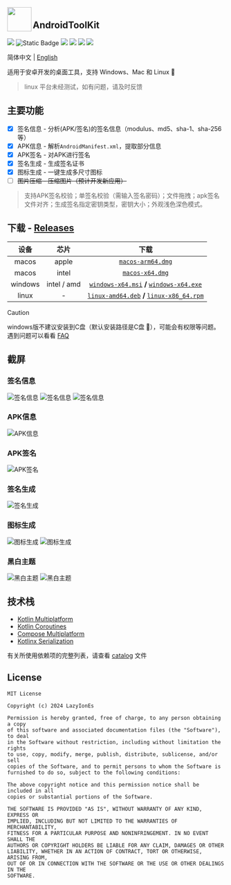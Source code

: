 <img src="/composeApp/launcher/icon.png" width="56" align="left" />

## AndroidToolKit

<p align="start">
<a href="https://opensource.org/license/mit"><img src="https://img.shields.io/github/license/LazyIonEs/AndroidToolKit?color=green"/></a>
<img alt="Static Badge" src="https://img.shields.io/badge/platform-%20macos%20%7C%20windows%20%7C%20linux%20-5776E0">
<a href="https://github.com/LazyIonEs/AndroidToolKit/actions"><img src="https://img.shields.io/github/actions/workflow/status/LazyIonEs/AndroidToolKit/build-release.yml"/></a>
<a href="https://github.com/LazyIonEs/AndroidToolKit/releases/latest"><img src="https://img.shields.io/github/downloads/LazyIonEs/AndroidToolKit/total?color=orange"/></a>
<a href="https://github.com/LazyIonEs/AndroidToolKit/releases/latest"><img src="https://img.shields.io/github/v/release/LazyIonEs/AndroidToolKit"/></a>
<a href="https://kotlinlang.org"><img src="https://img.shields.io/badge/kotlin-2.1.0-7a54f6"/></a>
</p>


<!-- ![GitHub Actions Workflow Status](https://img.shields.io/github/actions/workflow/status/LazyIonEs/AndroidToolKit/build-release.yml)
![GitHub Downloads (all assets, all releases)](https://img.shields.io/github/downloads/LazyIonEs/AndroidToolKit/total)
![GitHub Release](https://img.shields.io/github/v/release/LazyIonEs/AndroidToolKit)
![GitHub License](https://img.shields.io/github/license/LazyIonEs/AndroidToolKit)
![GitHub Downloads (all assets, latest release)](https://img.shields.io/github/downloads/LazyIonEs/AndroidToolKit/latest/total) -->

简体中文 | [English](./README_EN.md)

适用于安卓开发的桌面工具，支持 Windows、Mac 和 Linux  :tada:

> linux 平台未经测试，如有问题，请及时反馈

## 主要功能

- [x] 签名信息 - 分析(APK/签名)的签名信息（modulus、md5、sha-1、sha-256等）
- [x] APK信息 - 解析`AndroidManifest.xml`，提取部分信息
- [x] APK签名 - 对APK进行签名
- [x] 签名生成 - 生成签名证书
- [x] 图标生成 - 一键生成多尺寸图标
- [ ] ~~图片压缩 - 压缩图片（预计开发新应用）~~

> 支持APK签名校验；单签名校验（需输入签名密码）；文件拖拽；apk签名文件对齐；生成签名指定密钥类型，密钥大小；外观浅色深色模式。

## 下载 - [Releases](https://github.com/LazyIonEs/AndroidToolKit/releases/latest)

|   设备    |     芯片      |                                                                                                                                  下载                                                                                                                                   |
|:-------:|:-----------:|:---------------------------------------------------------------------------------------------------------------------------------------------------------------------------------------------------------------------------------------------------------------------:|
|  macos  |    apple    |                                                                    [`macos-arm64.dmg`](https://github.com/LazyIonEs/AndroidToolKit/releases/latest/download/AndroidToolKit-1.5.2-macos-arm64.dmg)                                                                     |
|  macos  |    intel    |                                                                      [`macos-x64.dmg`](https://github.com/LazyIonEs/AndroidToolKit/releases/latest/download/AndroidToolKit-1.5.2-macos-x64.dmg)                                                                       |
| windows | intel / amd |  [`windows-x64.msi`](https://github.com/LazyIonEs/AndroidToolKit/releases/latest/download/AndroidToolKit-1.5.2-windows-x64.msi) **/** [`windows-x64.exe`](https://github.com/LazyIonEs/AndroidToolKit/releases/latest/download/AndroidToolKit-1.5.2-windows-x64.exe)  |
|  linux  |      -      | [`linux-amd64.deb`](https://github.com/LazyIonEs/AndroidToolKit/releases/latest/download/AndroidToolKit-1.5.2-linux-amd64.deb) **/** [`linux-x86_64.rpm`](https://github.com/LazyIonEs/AndroidToolKit/releases/latest/download/AndroidToolKit-1.5.2-linux-x86_64.rpm) |

> [!CAUTION]
> windows版不建议安装到C盘（默认安装路径是C盘 :clown_face:），可能会有权限等问题。遇到问题可以看看 [FAQ](FAQ.md)

## 截屏

### 签名信息

![签名信息](screenshots/screenshot_signature_information_1.png)
![签名信息](screenshots/screenshot_signature_information_2.png)
![签名信息](screenshots/screenshot_signature_information_3.png)

### APK信息

![APK信息](screenshots/screenshot_apk_information_1.png)

### APK签名

![APK签名](screenshots/screenshot_apk_signature_1.png)

### 签名生成

![签名生成](screenshots/screenshot_signature_generation_1.png)

### 图标生成

![图标生成](screenshots/screenshot_icon_factory_1.png)
![图标生成](screenshots/screenshot_icon_factory_2.png)

### 黑白主题

![黑白主题](screenshots/screenshot_light.png)
![黑白主题](screenshots/screenshot_dark.png)

## 技术栈

- [Kotlin Multiplatform](https://kotlinlang.org/lp/multiplatform/)
- [Kotlin Coroutines](https://github.com/Kotlin/kotlinx.coroutines)
- [Compose Multiplatform](https://www.jetbrains.com/lp/compose-multiplatform/)
- [Kotlinx Serialization](https://github.com/Kotlin/kotlinx.serialization)

有关所使用依赖项的完整列表，请查看 [catalog](/gradle/libs.versions.toml) 文件

## License

```
MIT License

Copyright (c) 2024 LazyIonEs

Permission is hereby granted, free of charge, to any person obtaining a copy
of this software and associated documentation files (the "Software"), to deal
in the Software without restriction, including without limitation the rights
to use, copy, modify, merge, publish, distribute, sublicense, and/or sell
copies of the Software, and to permit persons to whom the Software is
furnished to do so, subject to the following conditions:

The above copyright notice and this permission notice shall be included in all
copies or substantial portions of the Software.

THE SOFTWARE IS PROVIDED "AS IS", WITHOUT WARRANTY OF ANY KIND, EXPRESS OR
IMPLIED, INCLUDING BUT NOT LIMITED TO THE WARRANTIES OF MERCHANTABILITY,
FITNESS FOR A PARTICULAR PURPOSE AND NONINFRINGEMENT. IN NO EVENT SHALL THE
AUTHORS OR COPYRIGHT HOLDERS BE LIABLE FOR ANY CLAIM, DAMAGES OR OTHER
LIABILITY, WHETHER IN AN ACTION OF CONTRACT, TORT OR OTHERWISE, ARISING FROM,
OUT OF OR IN CONNECTION WITH THE SOFTWARE OR THE USE OR OTHER DEALINGS IN THE
SOFTWARE.
```
